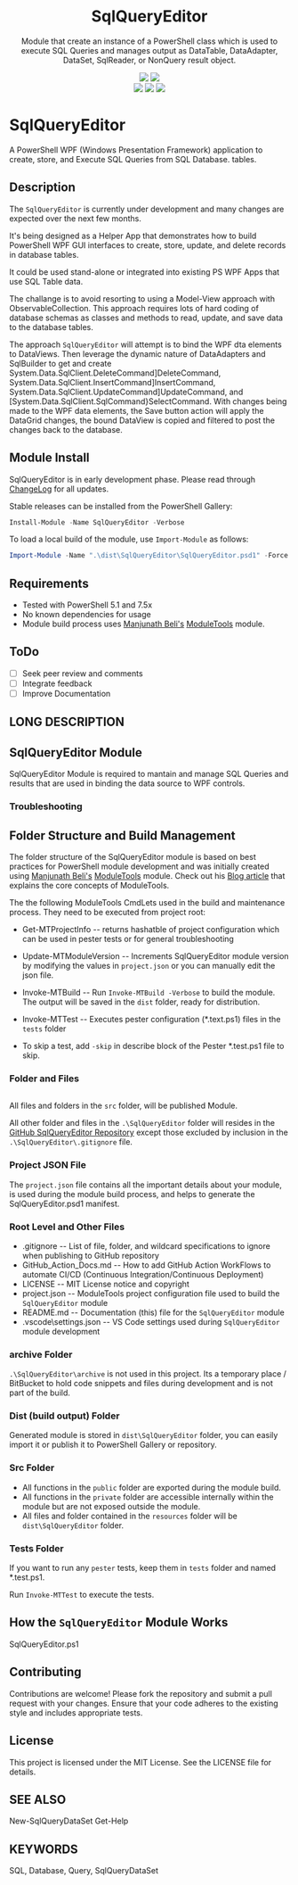 <div align="center" width="100%">
    <h1>SqlQueryEditor</h1>
    <p>Module that create an instance of a PowerShell class which is used to execute SQL Queries and manages output as DataTable, DataAdapter, DataSet, SqlReader, or NonQuery result object.</p><p>
    <a target="_blank" href="https://github.com/BrooksV"><img src="https://img.shields.io/badge/maintainer-BrooksV-orange" /></a>
    <a target="_blank" href="https://github.com/BrooksV/SqlQueryEditor/graphs/contributors/"><img src="https://img.shields.io/github/contributors/BrooksV/SqlQueryEditor.svg" /></a><br>
    <a target="_blank" href="https://github.com/BrooksV/SqlQueryEditor/commits/"><img src="https://img.shields.io/github/last-commit/BrooksV/SqlQueryEditor.svg" /></a>
    <a target="_blank" href="https://github.com/BrooksV/SqlQueryEditor/issues/"><img src="https://img.shields.io/github/issues/BrooksV/SqlQueryEditor.svg" /></a>
    <a target="_blank" href="https://github.com/BrooksV/SqlQueryEditor/issues?q=is%3Aissue+is%3Aclosed"><img src="https://img.shields.io/github/issues-closed/BrooksV/SqlQueryEditor.svg" /></a><br>
</div>

# SqlQueryEditor

A PowerShell WPF (Windows Presentation Framework) application to create, store, and Execute SQL Queries from SQL Database. tables.

## Description

The `SqlQueryEditor` is currently under development and many changes are expected over the next few months.

It's being designed as a Helper App that demonstrates how to build PowerShell WPF GUI interfaces to create, store, update, and delete records in database tables.

It could be used stand-alone or integrated into existing PS WPF Apps that use SQL Table data.

The challange is to avoid resorting to using a Model-View approach with ObservableCollection. This approach requires lots of hard coding of database schemas as classes and methods to read, update, and save data to the database tables.

The approach `SqlQueryEditor` will attempt is to bind the WPF dta elements to DataViews. Then leverage the dynamic nature of DataAdapters and SqlBuilder to get and create System.Data.SqlClient.DeleteCommand]DeleteCommand, System.Data.SqlClient.InsertCommand]InsertCommand, System.Data.SqlClient.UpdateCommand]UpdateCommand, and [System.Data.SqlClient.SqlCommand}SelectCommand. With changes being made to the WPF data elements, the Save button action will apply the DataGrid changes, the bound DataView is copied and filtered to post the changes back to the database.

## Module Install

SqlQueryEditor is in early development phase. Please read through [ChangeLog](/CHANGELOG.md) for all updates.

Stable releases can be installed from the PowerShell Gallery:

```PowerShell
Install-Module -Name SqlQueryEditor -Verbose
```

To load a local build of the module, use `Import-Module` as follows:

```PowerShell
Import-Module -Name ".\dist\SqlQueryEditor\SqlQueryEditor.psd1" -Force -verbose
```

## Requirements

- Tested with PowerShell 5.1 and 7.5x
- No known dependencies for usage
- Module build process uses [Manjunath Beli's](https://github.com/belibug) [ModuleTools](https://github.com/belibug) module.

## ToDo

- [ ] Seek peer review and comments
- [ ] Integrate feedback
- [ ] Improve Documentation

## LONG DESCRIPTION

## SqlQueryEditor Module

SqlQueryEditor Module is required to mantain and manage SQL Queries and results that are used in binding the data source to WPF controls.

### Troubleshooting

## Folder Structure and Build Management

The folder structure of the SqlQueryEditor module is based on best practices for PowerShell module development and was initially created using [Manjunath Beli's](https://github.com/belibug) [ModuleTools](https://github.com/belibug) module. Check out his [Blog article](https://blog.belibug.com/post/ps-modulebuild) that explains the core concepts of ModuleTools.

The the following ModuleTools CmdLets used in the build and maintenance process. They need to be executed from project root:

- Get-MTProjectInfo -- returns hashatble of project configuration which can be used in pester tests or for general troubleshooting
- Update-MTModuleVersion -- Increments SqlQueryEditor module version by modifying the values in `project.json` or you can manually edit the json file.
- Invoke-MTBuild -- Run `Invoke-MTBuild -Verbose` to build the module. The output will be saved in the `dist` folder, ready for distribution.
- Invoke-MTTest -- Executes pester configuration (*.text.ps1) files in the `tests` folder

- To skip a test, add `-skip` in describe block of the Pester *.test.ps1 file to skip.

### Folder and Files
 
```powershell

```

All files and folders in the `src` folder, will be published Module.

All other folder and files in the `.\SqlQueryEditor` folder will resides in the [GitHub SqlQueryEditor Repository](https://github.com/BrooksV/SqlQueryEditor) except those excluded by inclusion in the `.\SqlQueryEditor\.gitignore` file.

### Project JSON File

The `project.json` file contains all the important details about your module, is used during the module build process, and helps to generate the SqlQueryEditor.psd1 manifest.

### Root Level and Other Files

- .gitignore -- List of file, folder, and wildcard specifications to ignore when publishing to GitHub repository
- GitHub_Action_Docs.md -- How to add GitHub Action WorkFlows to automate CI/CD (Continuous Integration/Continuous Deployment)
- LICENSE -- MIT License notice and copyright
- project.json -- ModuleTools project configuration file used to build the `SqlQueryEditor` module
- README.md -- Documentation (this) file for the `SqlQueryEditor` module
- .vscode\settings.json -- VS Code settings used during `SqlQueryEditor` module development

### archive Folder

`.\SqlQueryEditor\archive` is not used in this project. Its a temporary place / BitBucket to hold code snippets and files during development and is not part of the build.

### Dist (build output) Folder

Generated module is stored in `dist\SqlQueryEditor` folder, you can easily import it or publish it to PowerShell Gallery or repository.

### Src Folder

- All functions in the `public` folder are exported during the module build.
- All functions in the `private` folder are accessible internally within the module but are not exposed outside the module.
- All files and folder contained in the `resources` folder will be `dist\SqlQueryEditor` folder.

### Tests Folder

If you want to run any `pester` tests, keep them in `tests` folder and named *.test.ps1.

Run `Invoke-MTTest` to execute the tests.

## How the `SqlQueryEditor` Module Works

SqlQueryEditor.ps1

## Contributing

Contributions are welcome! Please fork the repository and submit a pull request with your changes. Ensure that your code adheres to the existing style and includes appropriate tests.

## License

This project is licensed under the MIT License. See the LICENSE file for details.

[BadgeIOCount]: https://img.shields.io/powershellgallery/dt/SqlQueryEditor?label=SqlQueryEditor%40PowerShell%20Gallery
[PSGalleryLink]: https://www.powershellgallery.com/packages/SqlQueryEditor/
[WorkFlowStatus]: https://img.shields.io/github/actions/workflow/status/BrooksV/SqlQueryEditor/Tests.yml

## SEE ALSO

New-SqlQueryDataSet
Get-Help

## KEYWORDS

SQL, Database, Query, SqlQueryDataSet
